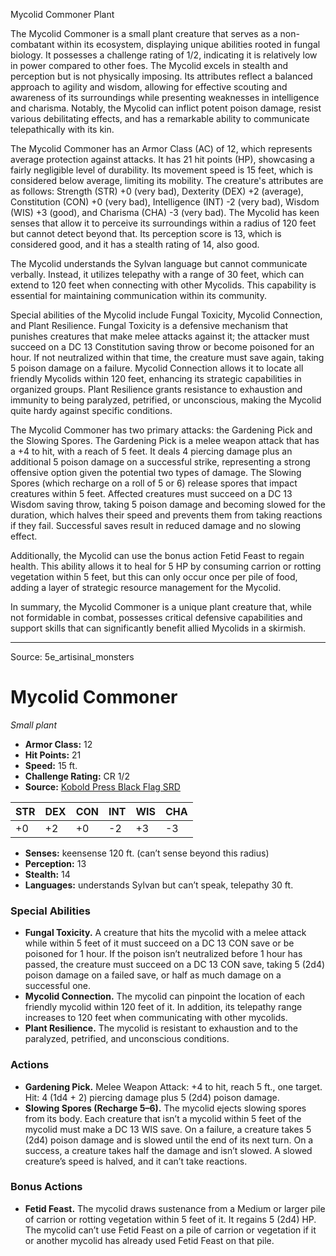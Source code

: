<MonsterName/>Mycolid Commoner</MonsterName>
<CreatureType/>Plant</CreatureType>

<summary>The Mycolid Commoner is a small plant creature that serves as a non-combatant within its ecosystem, displaying unique abilities rooted in fungal biology. It possesses a challenge rating of 1/2, indicating it is relatively low in power compared to other foes. The Mycolid excels in stealth and perception but is not physically imposing. Its attributes reflect a balanced approach to agility and wisdom, allowing for effective scouting and awareness of its surroundings while presenting weaknesses in intelligence and charisma. Notably, the Mycolid can inflict potent poison damage, resist various debilitating effects, and has a remarkable ability to communicate telepathically with its kin.</summary>

<detail>

The Mycolid Commoner has an Armor Class (AC) of 12, which represents average protection against attacks. It has 21 hit points (HP), showcasing a fairly negligible level of durability. Its movement speed is 15 feet, which is considered below average, limiting its mobility. The creature's attributes are as follows: Strength (STR) +0 (very bad), Dexterity (DEX) +2 (average), Constitution (CON) +0 (very bad), Intelligence (INT) -2 (very bad), Wisdom (WIS) +3 (good), and Charisma (CHA) -3 (very bad). The Mycolid has keen senses that allow it to perceive its surroundings within a radius of 120 feet but cannot detect beyond that. Its perception score is 13, which is considered good, and it has a stealth rating of 14, also good.

The Mycolid understands the Sylvan language but cannot communicate verbally. Instead, it utilizes telepathy with a range of 30 feet, which can extend to 120 feet when connecting with other Mycolids. This capability is essential for maintaining communication within its community.

Special abilities of the Mycolid include Fungal Toxicity, Mycolid Connection, and Plant Resilience. Fungal Toxicity is a defensive mechanism that punishes creatures that make melee attacks against it; the attacker must succeed on a DC 13 Constitution saving throw or become poisoned for an hour. If not neutralized within that time, the creature must save again, taking 5 poison damage on a failure. Mycolid Connection allows it to locate all friendly Mycolids within 120 feet, enhancing its strategic capabilities in organized groups. Plant Resilience grants resistance to exhaustion and immunity to being paralyzed, petrified, or unconscious, making the Mycolid quite hardy against specific conditions.

The Mycolid Commoner has two primary attacks: the Gardening Pick and the Slowing Spores. The Gardening Pick is a melee weapon attack that has a +4 to hit, with a reach of 5 feet. It deals 4 piercing damage plus an additional 5 poison damage on a successful strike, representing a strong offensive option given the potential two types of damage. The Slowing Spores (which recharge on a roll of 5 or 6) release spores that impact creatures within 5 feet. Affected creatures must succeed on a DC 13 Wisdom saving throw, taking 5 poison damage and becoming slowed for the duration, which halves their speed and prevents them from taking reactions if they fail. Successful saves result in reduced damage and no slowing effect.

Additionally, the Mycolid can use the bonus action Fetid Feast to regain health. This ability allows it to heal for 5 HP by consuming carrion or rotting vegetation within 5 feet, but this can only occur once per pile of food, adding a layer of strategic resource management for the Mycolid.

In summary, the Mycolid Commoner is a unique plant creature that, while not formidable in combat, possesses critical defensive capabilities and support skills that can significantly benefit allied Mycolids in a skirmish.</detail>



---

Source: 5e_artisinal_monsters

# Mycolid Commoner

*Small plant*

- **Armor Class:** 12
- **Hit Points:** 21
- **Speed:** 15 ft.
- **Challenge Rating:** CR 1/2
- **Source:** [Kobold Press Black Flag SRD](https://koboldpress.com/black-flag-roleplaying/)

| STR | DEX | CON | INT | WIS | CHA |
| --- | --- | --- | --- | --- | --- |
| +0 | +2 | +0 | -2 | +3 | -3 |

- **Senses:** keensense 120 ft. (can’t sense beyond this radius)
- **Perception:** 13
- **Stealth:** 14
- **Languages:** understands Sylvan but can’t speak, telepathy 30 ft.

### Special Abilities

- **Fungal Toxicity.** A creature that hits the mycolid with a melee attack while within 5 feet of it must succeed on a DC 13 CON save or be poisoned for 1 hour. If the poison isn’t neutralized before 1 hour has passed, the creature must succeed on a DC 13 CON save, taking 5 (2d4) poison damage on a failed save, or half as much damage on a successful one.
- **Mycolid Connection.** The mycolid can pinpoint the location of each friendly mycolid within 120 feet of it. In addition, its telepathy range increases to 120 feet when communicating with other mycolids.
- **Plant Resilience.** The mycolid is resistant to exhaustion and to the paralyzed, petrified, and unconscious conditions.

### Actions

- **Gardening Pick.** Melee Weapon Attack: +4 to hit, reach 5 ft., one target. Hit: 4 (1d4 + 2) piercing damage plus 5 (2d4) poison damage.
- **Slowing Spores (Recharge 5–6).** The mycolid ejects slowing spores from its body. Each creature that isn’t a mycolid within 5 feet of the mycolid must make a DC 13 WIS save. On a failure, a creature takes 5 (2d4) poison damage and is slowed until the end of its next turn. On a success, a creature takes half the damage and isn’t slowed. A slowed creature’s speed is halved, and it can’t take reactions.

### Bonus Actions

- **Fetid Feast.** The mycolid draws sustenance from a Medium or larger pile of carrion or rotting vegetation within 5 feet of it. It regains 5 (2d4) HP. The mycolid can’t use Fetid Feast on a pile of carrion or vegetation if it or another mycolid has already used Fetid Feast on that pile.



